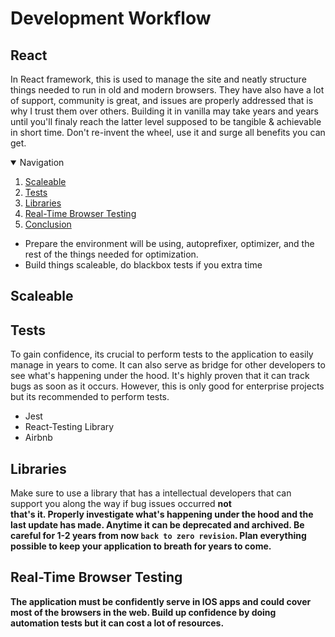 # Development Workflow

## React

In React framework, this is used to manage the site and neatly structure things needed to run in old and modern browsers. They have also have a lot of support, community is great, and issues are properly addressed that is why I trust them over others. Building it in vanilla may take years and years until you'll finaly reach the latter level supposed to be tangible & achievable in short time. Don't re-invent the wheel, use it and surge all benefits you can get.

<details open="open">
  <summary>Navigation</summary>
  <ol>
    <li><a href="#scaleable">Scaleable</a></li>
    <li><a href="#tests">Tests</a></li>
    <li><a href="#libraries">Libraries</a></li>
    <li><a href="#real-time-browser-testing">Real-Time Browser Testing</a></li>
    <li><a href="#conclusion">Conclusion</a></li>
  </ol>
</details>

* Prepare the environment will be using, autoprefixer, optimizer, and the rest of the things needed for optimization. 
* Build things scaleable, do blackbox tests if you extra time

## Scaleable



## Tests

To gain confidence, its crucial to perform tests to the application to easily manage in years to come. It can also serve as bridge for other developers to see what's happening under the hood. It's highly proven that it can track bugs as soon as it occurs. However, this is only good for enterprise projects but its recommended to perform tests.

* Jest
* React-Testing Library
* Airbnb

## Libraries

Make sure to use a library that has a intellectual developers that can support you along the way if bug issues occurred <b>not</br> that's it. Properly investigate what's happening under the hood and the last update has made. Anytime it can be deprecated and archived. Be careful for 1-2 years from now `back to zero revision`. Plan everything possible to keep your application to breath for years to come.

## Real-Time Browser Testing

The application must be confidently serve in IOS apps and could cover most of the browsers in the web. Build up confidence by doing automation tests but it can cost a lot of resources.
